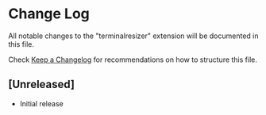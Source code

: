 # Change Log

All notable changes to the "terminalresizer" extension will be documented in this file.

Check [Keep a Changelog](http://keepachangelog.com/) for recommendations on how to structure this file.

## [Unreleased]

- Initial release